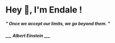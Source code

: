 <h1 title="head"> Hey 👋, I'm Endale !</h1>

**<h5><i>" Once we accept our limits, we go beyond them. "</i></h5>**

*<b>___ Albert Einstein ___</b>*
